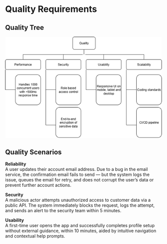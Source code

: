 Quality Requirements
====================

Quality Tree
------------

![quality_tree.png](Images/quality_tree.png)

Quality Scenarios
-----------------

**Reliability**   
A user updates their account email address. Due to a bug in the email service, the confirmation email fails to send — but the system logs the issue, queues the email for retry, and does not corrupt the user’s data or prevent further account actions.

**Security**   
A malicious actor attempts unauthorized access to customer data via a public API. The system immediately blocks the request, logs the attempt, and sends an alert to the security team within 5 minutes.

**Usability**   
A first-time user opens the app and successfully completes profile setup without external guidance, within 10 minutes, aided by intuitive navigation and contextual help prompts.
